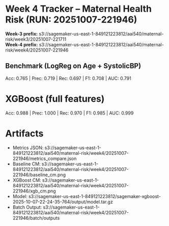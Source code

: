 # Week 4 Tracker – Maternal Health Risk (RUN: 20251007-221946)

**Week-3 prefix:** s3://sagemaker-us-east-1-849121223812/aai540/maternal-risk/week3/20251007-221711  
**Week-4 prefix:** s3://sagemaker-us-east-1-849121223812/aai540/maternal-risk/week4/20251007-221946

## Benchmark (LogReg on Age + SystolicBP)
Acc: 0.765 | Prec: 0.719 | Rec: 0.697 | F1: 0.708 | AUC: 0.791

# XGBoost (full features)
Acc: 0.988 | Prec: 1.000 | Rec: 0.970 | F1: 0.985 | AUC: 0.999

# Artifacts
- Metrics JSON: s3://sagemaker-us-east-1-849121223812/aai540/maternal-risk/week4/20251007-221946/metrics_compare.json
- Baseline CM:  s3://sagemaker-us-east-1-849121223812/aai540/maternal-risk/week4/20251007-221946/baseline_cm.png
- XGBoost CM:   s3://sagemaker-us-east-1-849121223812/aai540/maternal-risk/week4/20251007-221946/xgb_cm.png
- Model:        s3://sagemaker-us-east-1-849121223812/sagemaker-xgboost-2025-10-07-22-24-35-764/output/model.tar.gz
- Batch Output: s3://sagemaker-us-east-1-849121223812/aai540/maternal-risk/week4/20251007-221946/batch/outputs
